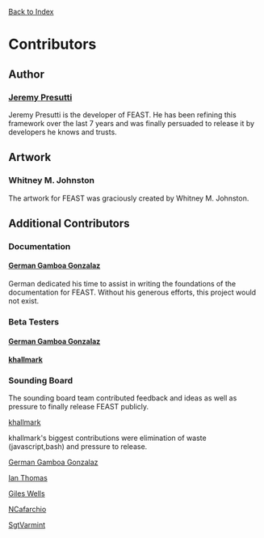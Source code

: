 [Back to Index](index.md)
# Contributors

## Author

### [Jeremy Presutti](https://github.com/jpresutti)

Jeremy Presutti is the developer of FEAST. He has been refining this framework over the last 7 years and was finally
persuaded to release it by developers he knows and trusts.

## Artwork

### Whitney M. Johnston
The artwork for FEAST was graciously created by Whitney M. Johnston.

## Additional Contributors

### Documentation

#### [German Gamboa Gonzalaz](https://github.com/germangamboa95)

German dedicated his time to assist in writing the foundations of the documentation for FEAST. Without his generous efforts, this project
would not exist.

### Beta Testers

#### [German Gamboa Gonzalaz](https://github.com/germangamboa95)
#### [khallmark](https://github.com/khallmark)
### Sounding Board

The sounding board team contributed feedback and ideas as well as pressure to finally release FEAST publicly.

[khallmark](https://github.com/khallmark)

khallmark's biggest contributions were elimination of waste (javascript,bash)
and pressure to release.

[German Gamboa Gonzalaz](https://github.com/germangamboa95)

[Ian Thomas](https://github.com/ToxicBakery)

[Giles Wells](https://github.com/gileswells)

[NCafarchio](https://github.com/ncafarchio)

[SgtVarmint](https://github.com/SgtVarmint)
